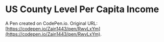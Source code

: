 # US County Level Per Capita Income

A Pen created on CodePen.io. Original URL: [https://codepen.io/Zain1443/pen/RwvLxYm](https://codepen.io/Zain1443/pen/RwvLxYm).


